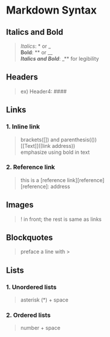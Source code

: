 # Markdown Syntax

## Italics and Bold<br> 
>_Italics_: * or _<br> 
>**Bold**: ** or __<br> 
>**_Italics and Bold_**: _** for legibility<br> 
## Headers<br>
>ex) Header4: ####<br>
## Links<br>
### 1. Inline link
>brackets([]) and parenthesis(())<br>
>[[Text]]((link address))<br>
>emphasize using bold in text<br>
### 2. Reference link<br>
>this is a [reference link][reference]<br>
>[reference]: address<br>
## Images<br> 
>! in front; the rest is same as links <br>
## Blockquotes<br>
>preface a line with ><br>
## Lists<br>
### 1. Unordered lists<br>
>asterisk (*) + space<br>
### 2. Ordered lists<br>
>number + space <br>
